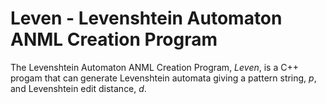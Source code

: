 # Leven - Levenshtein Automaton ANML Creation Program

The Levenshtein Automaton ANML Creation Program, *Leven*, is a C++ progam that can generate Levenshtein automata giving a pattern string, *p*, and Levenshtein edit distance, *d*.

